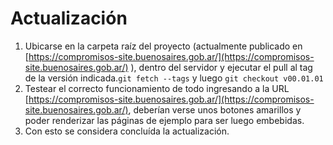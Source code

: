 # Actualización

1. Ubicarse en la carpeta raíz del proyecto (actualmente publicado en [https://compromisos-site.buenosaires.gob.ar/](https://compromisos-site.buenosaires.gob.ar/) ), dentro del servidor y ejecutar el pull al tag de la versión indicada.`git fetch --tags` y luego `git checkout v00.01.01`
2. Testear el correcto funcionamiento de todo ingresando a la URL [https://compromisos-site.buenosaires.gob.ar/](https://compromisos-site.buenosaires.gob.ar/), deberían verse unos botones amarillos y poder renderizar las páginas de ejemplo para ser luego embebidas.
3. Con esto se considera concluída la actualización.

